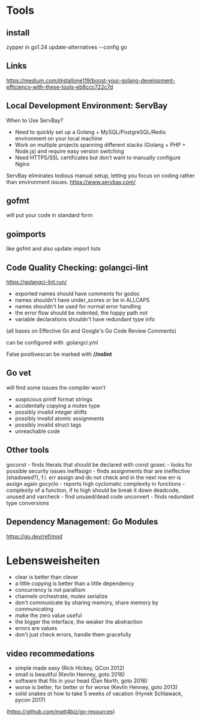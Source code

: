 # Tools

## install

zypper in go1.24
update-alternatives --config go

## Links
https://medium.com/@stallone119/boost-your-golang-development-efficiency-with-these-tools-eb8ccc722c7d

## Local Development Environment: ServBay

When to Use ServBay?

* Need to quickly set up a Golang + MySQL/PostgreSQL/Redis environment on your local machine
* Work on multiple projects spanning different stacks (Golang + PHP + Node.js) and require easy version switching
* Need HTTPS/SSL certificates but don’t want to manually configure Nginx

ServBay eliminates tedious manual setup, letting you focus on coding rather than environment issues.
https://www.servbay.com/

## gofmt
will put your code in standard form

## goimports
like gofmt and also update import lists

## Code Quality Checking: golangci-lint

https://golangci-lint.run/

* exported names should have comments for godoc
* names shouldn't have under_scores or be in ALLCAPS
* names shouldn't be used for normal error handling
* the error flow should be indented, the happy path not
* variable declarations shouldn't have redundant type info

(all bases on Effective Go and Google's Go Code Review Comments)

can be configured with 
.golangci.yml

False positivescan be marked with **//nolint**


## Go vet

will find some issues the compiler won't
* suspicious printf format strings
* accidentally copying a mutex type
* possibly invalid integer shifts
* possibly invalid atomic assignments
* possibly invalid struct tags
* unreachable code

## Other tools

goconst - finds literals that should be declared with const
gosec   - looks for possible security issues
ineffasign - finds assignments thar are ineffective (shadowed?), f.i. err assign and do not check and in the next row err is assign again
gocyclo - reports high cyclomatic complexity in functions - complexity of a function, if to high should be break it down
deadcode, unused and varcheck - find unused/dead code
unconvert - finds redundant type conversions


## Dependency Management: Go Modules

https://go.dev/ref/mod



# Lebensweisheiten

* clear is better than clever
* a little copying is better than a little dependency
* concurrency is not parallism
* channels orchestrate; mutex serialize
* don't communicate by sharing memory, share memory by communicating
* make the zero value useful
* the bigger the interface, the weaker the abstraction
* errors are values
* don't just check errors, handle them gracefully

## video recommedations

* simple made easy (Rick Hickey, QCon 2012)
* small is beautiful (Kevlin Henney, goto 2016)
* software that fits in your head (Dan North, goto 2016)
* worse is better, for better or for worse (Kevlin Henney, goto 2013)
* solid snakes ot how to take 5 weeks of vacation (Hynek Schlawack, pycon 2017)

(https://github.com/matt4biz/go-resources)

